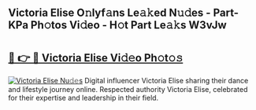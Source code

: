 ## Victoria Elise O𝚗lyf𝚊ns Le𝚊𝚔ed N𝚞𝚍es - Part-KPa Ph𝚘tos Vi𝚍eo - H𝚘t Part Le𝚊𝚔s W3vJw

# <h2><a href="http://hf5mlq.feru.top/?c=Victoria+Elise">🔗 👉 🔴 Victoria Elise Vi𝚍𝚎o Ph𝚘t𝚘𝚜</a></h2>

[![Victoria Elise Nu𝚍𝚎s](https://i.imgur.com/0TWrTi3.gif)](http://hf5mlq.feru.top/?c=Victoria+Elise)
Digital influencer Victoria Elise sharing their dance and lifestyle journey online. Respected authority Victoria Elise, celebrated for their expertise and leadership in their field. 
